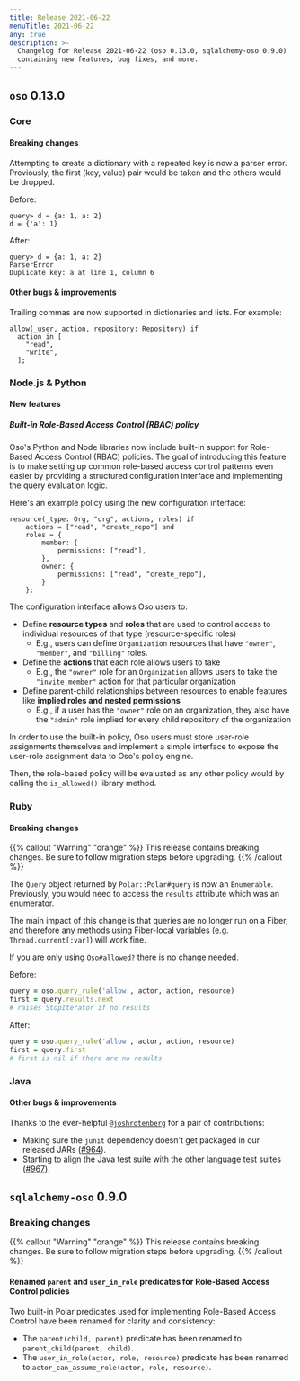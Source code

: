 ```yaml
---
title: Release 2021-06-22
menuTitle: 2021-06-22
any: true
description: >-
  Changelog for Release 2021-06-22 (oso 0.13.0, sqlalchemy-oso 0.9.0)
  containing new features, bug fixes, and more.
---
```


## `oso` 0.13.0

### Core

#### Breaking changes

Attempting to create a dictionary with a repeated key is now a parser error.
Previously, the first (key, value) pair would be taken and the others would be
dropped.

Before:

```polar
query> d = {a: 1, a: 2}
d = {'a': 1}
```

After:

```polar
query> d = {a: 1, a: 2}
ParserError
Duplicate key: a at line 1, column 6
```

#### Other bugs & improvements

Trailing commas are now supported in dictionaries and lists. For example:

```polar
allow(_user, action, repository: Repository) if
  action in [
    "read",
    "write",
  ];
```

### Node.js & Python

#### New features

##### Built-in Role-Based Access Control (RBAC) policy

Oso's Python and Node libraries now include built-in support for Role-Based Access Control (RBAC) policies.
The goal of introducing this feature is to make setting up common role-based access control patterns even easier
by providing a structured configuration interface and implementing the query evaluation logic.

Here's an example policy using the new configuration interface:

```polar
resource(_type: Org, "org", actions, roles) if
    actions = ["read", "create_repo"] and
    roles = {
        member: {
            permissions: ["read"],
        },
        owner: {
            permissions: ["read", "create_repo"],
        }
    };
```

The configuration interface allows Oso users to:
- Define **resource types** and **roles** that are used to control access to individual resources of that type (resource-specific roles)
  - E.g., users can define `Organization` resources that have `"owner"`, `"member"`, and `"billing"` roles.
- Define the **actions** that each role allows users to take
  - E.g., the `"owner"` role for an `Organization` allows users to take the `"invite_member"` action for that particular organization
- Define parent-child relationships between resources to enable features like **implied roles and nested permissions**
  - E.g., if a user has the `"owner"` role on an organization, they also have the `"admin"` role implied for every child repository of the organization

In order to use the built-in policy, Oso users must store user-role assignments themselves and implement a simple interface to expose the user-role assignment data to Oso's policy engine.

Then, the role-based policy will be evaluated as any other policy would by calling the `is_allowed()` library method.


### Ruby

#### Breaking changes

{{% callout "Warning" "orange" %}}
  This release contains breaking changes. Be sure to follow migration steps
  before upgrading.
{{% /callout %}}

The `Query` object returned by `Polar::Polar#query` is now an `Enumerable`.
Previously, you would need to access the `results` attribute which was an
enumerator.

The main impact of this change is that queries are no longer run on a Fiber, and
therefore any methods using Fiber-local variables (e.g. `Thread.current[:var]`)
will work fine.

If you are only using `Oso#allowed?` there is no change needed.

Before:

```ruby
query = oso.query_rule('allow', actor, action, resource)
first = query.results.next
# raises StopIterator if no results
```

After:

```ruby
query = oso.query_rule('allow', actor, action, resource)
first = query.first
# first is nil if there are no results
```

### Java

#### Other bugs & improvements

Thanks to the ever-helpful [`@joshrotenberg`](https://github.com/joshrotenberg)
for a pair of contributions:

- Making sure the `junit` dependency doesn't get packaged in our released JARs
  ([#964](https://github.com/osohq/oso/pull/964)).
- Starting to align the Java test suite with the other language test suites
  ([#967](https://github.com/osohq/oso/pull/967)).

## `sqlalchemy-oso` 0.9.0

### Breaking changes

{{% callout "Warning" "orange" %}}
  This release contains breaking changes. Be sure to follow migration steps
  before upgrading.
{{% /callout %}}

#### Renamed `parent` and `user_in_role` predicates for Role-Based Access Control policies

Two built-in Polar predicates used for implementing Role-Based Access
Control have been renamed for clarity and consistency:

- The `parent(child, parent)` predicate has been renamed to
  `parent_child(parent, child)`.
- The `user_in_role(actor, role, resource)` predicate has been renamed to
  `actor_can_assume_role(actor, role, resource)`.
